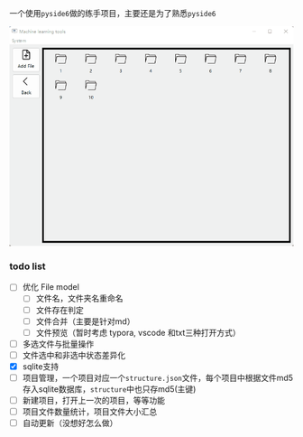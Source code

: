 一个使用`pyside6`做的练手项目，主要还是为了熟悉`pyside6`

![image](./resources/20220818.gif)



### todo list

- [ ] 优化 File model
  - [ ] 文件名，文件夹名重命名
  - [ ] 文件存在判定
  - [ ] 文件合并（主要是针对md）
  - [ ] 文件预览（暂时考虑 typora,  vscode 和txt三种打开方式）
- [ ] 多选文件与批量操作
- [ ] 文件选中和非选中状态差异化
- [x] sqlite支持
- [ ] 项目管理，一个项目对应一个`structure.json`文件，每个项目中根据文件md5存入sqlite数据库，`structure`中也只存md5(主键)
- [ ] 新建项目，打开上一次的项目，等等功能
- [ ] 项目文件数量统计，项目文件大小汇总
- [ ] 自动更新（没想好怎么做）
